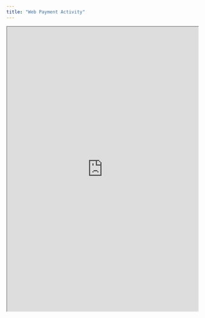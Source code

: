 ```yaml
---
title: "Web Payment Activity"
---
```



<iframe height="750" width="100%" src="https://ewelton.github.io/ktest/wiki.html#Web%20Payment%20Activity"></iframe>
